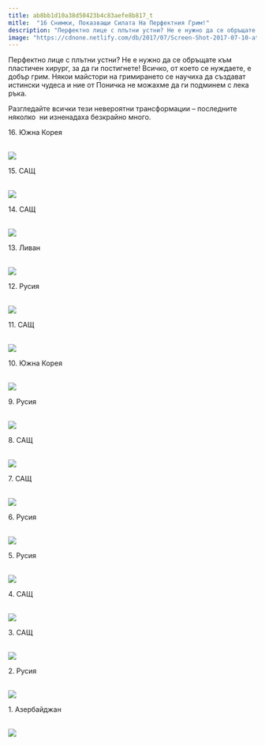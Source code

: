 ```yaml
---
title: ab8bb1d10a38d50423b4c83aefe8b817_t
mitle:  "16 Снимки, Показващи Силата На Перфектния Грим!"
description: "Перфектно лице с плътни устни? Не е нужно да се обръщате към пластичен хирург, за да ги постигнете! Всичко, от което се нуждаете, е добър грим. Някои майстори на грими�"
image: "https://cdnone.netlify.com/db/2017/07/Screen-Shot-2017-07-10-at-11.34.39-AM.png"
---
```


 <p>Перфектно лице с плътни устни? Не е нужно да се обръщате към пластичен хирург, за да ги постигнете! Всичко, от което се нуждаете, е добър грим. Някои майстори на гримирането се научиха да създават истински чудеса и ние от Поничка не можахме да ги подминем с лека ръка.</p>      <p>Разгледайте всички тези невероятни трансформации – последните няколко  ни изненадаха безкрайно много.</p>  <p>16. Южна Корея</p> <p> <br/><img src="https://cdnone.netlify.com/db/2017/07/Screen-Shot-2017-07-10-at-11.34.39-AM.png"/></p>      <p>15. САЩ</p> <p> <br/><img src="https://cdnone.netlify.com/db/2017/07/Screen-Shot-2017-07-10-at-11.34.46-AM.png"/></p> <p>14. САЩ</p> <p> <br/><img src="https://cdnone.netlify.com/db/2017/07/Screen-Shot-2017-07-10-at-11.34.54-AM.png"/></p>      <p>13. Ливан</p> <p> <br/><img src="https://cdnone.netlify.com/db/2017/07/Screen-Shot-2017-07-10-at-11.35.02-AM.png"/></p> <p>12. Русия</p> <p> <br/><img src="https://cdnone.netlify.com/db/2017/07/Screen-Shot-2017-07-10-at-11.35.09-AM.png"/></p>  <p>11. САЩ</p> <p> <br/><img src="https://cdnone.netlify.com/db/2017/07/Screen-Shot-2017-07-10-at-11.35.17-AM.png"/></p>      <p>10. Южна Корея</p> <p> <br/><img src="https://cdnone.netlify.com/db/2017/07/Screen-Shot-2017-07-10-at-11.35.23-AM.png"/></p> <p>9. Русия</p> <p> <br/><img src="https://cdnone.netlify.com/db/2017/07/Screen-Shot-2017-07-10-at-11.35.30-AM.png"/></p>      <p>8. САЩ</p> <p> <br/><img src="https://cdnone.netlify.com/db/2017/07/Screen-Shot-2017-07-10-at-11.35.37-AM.png"/></p> <p>7. САЩ</p> <p> <br/><img src="https://cdnone.netlify.com/db/2017/07/Screen-Shot-2017-07-10-at-11.35.50-AM.png"/></p>  <p>6. Русия</p> <p> <br/><img src="https://cdnone.netlify.com/db/2017/07/Screen-Shot-2017-07-10-at-11.35.56-AM.png"/></p> <p>5. Русия</p> <p> <br/><img src="https://cdnone.netlify.com/db/2017/07/Screen-Shot-2017-07-10-at-11.36.02-AM.png"/></p> <p>4. САЩ</p> <p> <br/><img src="https://cdnone.netlify.com/db/2017/07/Screen-Shot-2017-07-10-at-11.36.12-AM.png"/></p> <p>3. САЩ</p> <p> <br/><img src="https://cdnone.netlify.com/db/2017/07/Screen-Shot-2017-07-10-at-11.36.24-AM.png"/></p> <p>2. Русия</p> <p> <br/><img src="https://cdnone.netlify.com/db/2017/07/Screen-Shot-2017-07-10-at-11.36.32-AM.png"/></p>  <p>1. Азербайджан</p> <p> <br/><img src="https://cdnone.netlify.com/db/2017/07/Screen-Shot-2017-07-10-at-11.36.39-AM.png"/></p>       
